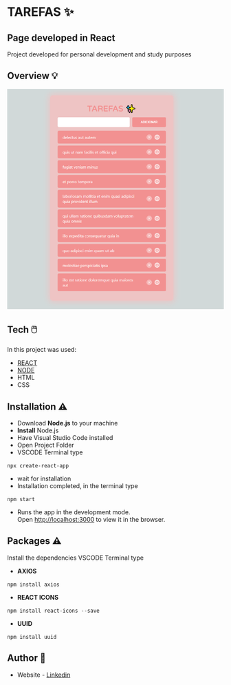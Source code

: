 # TAREFAS ✨

## Page developed in React

Project developed for personal development and study purposes

## Overview 💡

![img](https://github.com/ananegridev/tarefas-react/blob/master/public/design.PNG)


## Tech 🖱️

In this project was used:

- [REACT](https://reactjs.org/)
- [NODE](https://nodejs.org/en/)
- HTML
- CSS

## Installation ⚠️

- Download **Node.js** to your machine
- **Install** Node.js
- Have Visual Studio Code installed
- Open Project Folder
- VSCODE Terminal type

```
npx create-react-app
```

- wait for installation
- Installation completed, in the terminal type

```
npm start
```

- Runs the app in the development mode.\
  Open [http://localhost:3000](http://localhost:3000) to view it in the browser.

## Packages ⚠️

Install the dependencies
VSCODE Terminal type

- **AXIOS**

```
npm install axios
```

- **REACT ICONS**

```
npm install react-icons --save
```

- **UUID**

```
npm install uuid
```

## Author 🙋

- Website - [Linkedin](https://www.linkedin.com/in/apnmacedo/)
